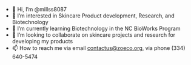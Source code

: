 - 👋 Hi, I’m @millss8087
- 👀 I’m interested in Skincare Product development, Research, and Biotechnology
- 🌱 I’m currently learning Biotechnology in the NC BioWorks Program
- 💞️ I’m looking to collaborate on skincare projects and research for developing my products
- 📫 How to reach me via email contactus@zoeco.org, via phone (334) 640-5474

<!---
millss8087/millss8087 is a ✨ special ✨ repository because its `README.md` (this file) appears on your GitHub profile.
You can click the Preview link to take a look at your changes.
--->
